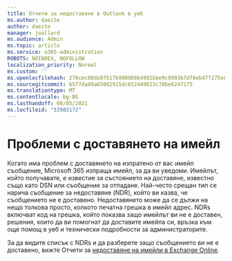 ```yaml
---
title: Отчети за недоставяне в Outlook в уеб
ms.author: daeite
author: daeite
manager: joallard
ms.audience: Admin
ms.topic: article
ms.service: o365-administration
ROBOTS: NOINDEX, NOFOLLOW
localization_priority: Normal
ms.custom: ''
ms.openlocfilehash: 278cec08da97517b980988b4981bbe9c0993b7df8eb47f275e8bb5572495916d
ms.sourcegitcommit: b5f7da89a650d2915dc652449623c78be6247175
ms.translationtype: MT
ms.contentlocale: bg-BG
ms.lasthandoff: 08/05/2021
ms.locfileid: "53983172"
---
```

# <a name="issues-with-email-delivery"></a>Проблеми с доставянето на имейл

Когато има проблем с доставянето на изпратено от вас имейл съобщение, Microsoft 365 изпраща имейл, за да ви уведоми. Имейлът, който получавате, е известие за състоянието на доставяне, известно също като DSN или съобщение за отпадане. Най-често срещан тип се нарича съобщение за недоставяне (NDR), който ви казва, че съобщението не е доставено. Недоставянето може да се дължи на нещо толкова просто, колкото печатна грешка в имейл адрес. NDRs включват код на грешка, който показва защо имейлът ви не е доставен, решения, които да ви помогнат да доставите имейла си, връзка към още помощ в уеб и технически подробности за администраторите.

За да видите списък с NDRs и да разберете защо съобщението ви не е доставено, вижте Отчети за [недоставяне на имейли в Exchange Online](https://docs.microsoft.com/exchange/mail-flow-best-practices/non-delivery-reports-in-exchange-online/non-delivery-reports-in-exchange-online).